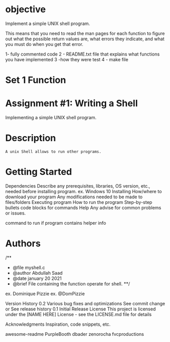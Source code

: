 

# objective 
Implement a simple UNIX shell program.



This means that you need to read the man pages for each function to figure out what the possible return values are, what errors they indicate, and what you must do when you get that error.

1- fully commented code
2 -  README.txt file that explains what functions you have implemented
3 -how they were test
4 - make file 

# Set 1 Function

# Assignment #1: Writing a Shell
Implementing a simple UNIX shell program.

# Description
    A unix Shell allows to run other programs.

#   Getting Started
Dependencies
Describe any prerequisites, libraries, OS version, etc., needed before installing program.
ex. Windows 10
Installing
How/where to download your program
Any modifications needed to be made to files/folders
Executing program
How to run the program
Step-by-step bullets
code blocks for commands
Help
Any advise for common problems or issues.

command to run if program contains helper info
# Authors
/**
 * @file myshell.c
 * @author Abdullah Saad
 * @date january 20 2021
 * @brief File containing the function operate for shell.
 **/

ex. Dominique Pizzie
ex. @DomPizzie

Version History
0.2
Various bug fixes and optimizations
See commit change or See release history
0.1
Initial Release
License
This project is licensed under the [NAME HERE] License - see the LICENSE.md file for details

Acknowledgments
Inspiration, code snippets, etc.

awesome-readme
PurpleBooth
dbader
zenorocha
fvcproductions